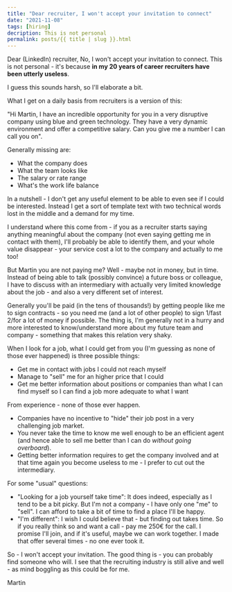 ```yaml
---
title: "Dear recruiter, I won't accept your invitation to connect"
date: "2021-11-08"
tags: [hiring]
decription: This is not personal
permalink: posts/{{ title | slug }}.html
---
```


Dear (LinkedIn) recruiter,
No, I won't accept your invitation to connect. This is not personal - it's because **in my 20 years of career recruiters have been utterly useless**.

I guess this sounds harsh, so I'll elaborate a bit.

What I get on a daily basis from recruiters is a version of this:

"Hi Martin, I have an incredible opportunity for you in a very disruptive company using blue and green technology. They have a very dynamic environment and offer a competitive salary. Can you give me a number I can call you on".

Generally missing are:

- What the company does
- What the team looks like
- The salary or rate range
- What's the work life balance

In a nutshell - I don't get any useful element to be able to even see if I could be interested. Instead I get a sort of template text with two technical words lost in the middle and a demand for my time.

I understand where this come from - if you as a recruiter starts saying anything meaningful about the company (not even saying getting me in contact with them), I'll probably be able to identify them, and your whole value disappear - your service cost a lot to the company and actually to me too!

But Martin you are not paying me? Well - maybe not in money, but in time. Instead of being able to talk (possibly convince) a future boss or colleague, I have to discuss with an intermediary with actually very limited knowledge about the job - and also a very different set of interest.

Generally you'll be paid (in the tens of thousands!) by getting people like me to sign contracts - so you need me (and a lot of other people) to sign 1/fast 2/for a lot of money if possible. The thing is, I'm generally not in a hurry and more interested to know/understand more about my future team and company - something that makes this relation very shaky.

When I look for a job, what I could get from you (I'm guessing as none of those ever happened) is three possible things:

- Get me in contact with jobs I could not reach myself
- Manage to "sell" me for an higher price that I could
- Get me better information about positions or companies than what I can find myself so I can find a job more adequate to what I want

From experience - none of those ever happen. 

- Companies have no incentive to "hide" their job post in a very challenging job market. 
- You never take the time to know me well enough to be an efficient agent (and hence able to sell me better than I can do _without going overboard_).
- Getting better information requires to get the company involved and at that time again you become useless to me - I prefer to cut out the intermediary.

For some "usual" questions:

- "Looking for a job yourself take time": It does indeed, especially as I tend to be a bit picky. But I'm not a company - I have only one "me" to "sell". I can afford to take a bit of time to find a place I'll be happy.
- "I'm different": I wish I could believe that - but finding out takes time. So if you really think so and want a call - pay me 250€ for the call. I promise I'll join, and if it's useful, maybe we can work together. I made that offer several times - no one ever took it.

So - I won't accept your invitation. The good thing is - you can probably find someone who will. I see that the recruiting industry is still alive and well - as mind boggling as this could be for me.

Martin